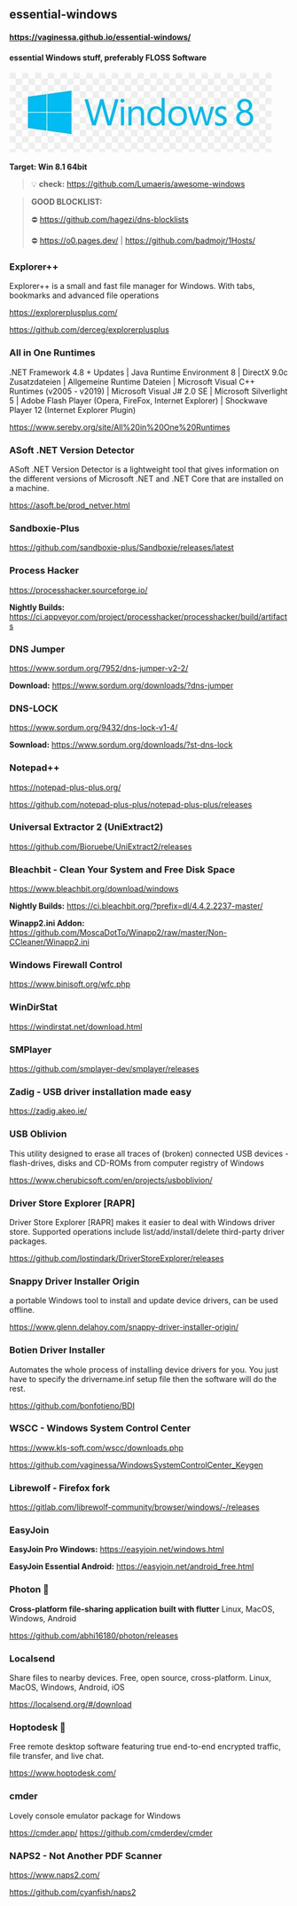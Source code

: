 ## essential-windows
#### https://vaginessa.github.io/essential-windows/
#### **essential Windows stuff, preferably FLOSS Software**
![winlogo](./windows-logo.jpg)

**Target: Win 8.1 64bit**

> :bulb: **check:** https://github.com/Lumaeris/awesome-windows

> **GOOD BLOCKLIST:**
>
> ⛔ https://github.com/hagezi/dns-blocklists
>
> ⛔ https://o0.pages.dev/ | https://github.com/badmojr/1Hosts/


### Explorer++
Explorer++ is a small and fast file manager for Windows. With tabs, bookmarks and advanced file operations

https://explorerplusplus.com/

https://github.com/derceg/explorerplusplus


### All in One Runtimes
.NET Framework 4.8 + Updates | Java Runtime Environment 8
| DirectX 9.0c Zusatzdateien
| Allgemeine Runtime Dateien
| Microsoft Visual C++ Runtimes (v2005 - v2019)
| Microsoft Visual J# 2.0 SE
| Microsoft Silverlight 5
| Adobe Flash Player (Opera, FireFox, Internet Explorer)
| Shockwave Player 12 (Internet Explorer Plugin)

https://www.sereby.org/site/All%20in%20One%20Runtimes

### ASoft .NET Version Detector
ASoft .NET Version Detector is a lightweight tool that gives information on the different versions of Microsoft .NET and .NET Core that are installed on a machine.

https://asoft.be/prod_netver.html


### Sandboxie-Plus

https://github.com/sandboxie-plus/Sandboxie/releases/latest


### Process Hacker

https://processhacker.sourceforge.io/


**Nightly Builds:** https://ci.appveyor.com/project/processhacker/processhacker/build/artifacts


### DNS Jumper

https://www.sordum.org/7952/dns-jumper-v2-2/

**Download:**
https://www.sordum.org/downloads/?dns-jumper

### DNS-LOCK

https://www.sordum.org/9432/dns-lock-v1-4/

**Sownload:**
https://www.sordum.org/downloads/?st-dns-lock

### Notepad++

https://notepad-plus-plus.org/

https://github.com/notepad-plus-plus/notepad-plus-plus/releases


### Universal Extractor 2 (UniExtract2)

https://github.com/Bioruebe/UniExtract2/releases


### Bleachbit - Clean Your System and Free Disk Space

https://www.bleachbit.org/download/windows

**Nightly Builds:** https://ci.bleachbit.org/?prefix=dl/4.4.2.2237-master/

**Winapp2.ini Addon:** https://github.com/MoscaDotTo/Winapp2/raw/master/Non-CCleaner/Winapp2.ini


### Windows Firewall Control

https://www.binisoft.org/wfc.php


### WinDirStat

https://windirstat.net/download.html


### SMPlayer

https://github.com/smplayer-dev/smplayer/releases


### Zadig - USB driver installation made easy

https://zadig.akeo.ie/


### USB Oblivion
This utility designed to erase all traces of (broken) connected USB devices - flash-drives, disks and CD-ROMs from computer registry of Windows

https://www.cherubicsoft.com/en/projects/usboblivion/


### Driver Store Explorer [RAPR]
Driver Store Explorer [RAPR] makes it easier to deal with Windows driver store. Supported operations include list/add/install/delete third-party driver packages.

https://github.com/lostindark/DriverStoreExplorer/releases


### Snappy Driver Installer Origin
a portable Windows tool to install and update device drivers, can be used offline.

https://www.glenn.delahoy.com/snappy-driver-installer-origin/


### Botien Driver Installer
Automates the whole process of installing device drivers for you. You just have to specify the drivername.inf setup file then the software will do the rest.

https://github.com/bonfotieno/BDI


### WSCC - Windows System Control Center

https://www.kls-soft.com/wscc/downloads.php

https://github.com/vaginessa/WindowsSystemControlCenter_Keygen


### Librewolf - Firefox fork

https://gitlab.com/librewolf-community/browser/windows/-/releases


### EasyJoin

**EasyJoin Pro Windows:** https://easyjoin.net/windows.html

**EasyJoin Essential Android:** https://easyjoin.net/android_free.html


### Photon 🚀
**Cross-platform file-sharing application built with flutter**
Linux, MacOS, Windows, Android

https://github.com/abhi16180/photon/releases


### Localsend
Share files to nearby devices.
Free, open source, cross-platform. Linux, MacOS, Windows, Android, iOS

https://localsend.org/#/download


### Hoptodesk 🦘
Free remote desktop software featuring true end-to-end encrypted traffic, file transfer, and live chat.

https://www.hoptodesk.com/


### cmder
 Lovely console emulator package for Windows 

https://cmder.app/
https://github.com/cmderdev/cmder

### NAPS2 - Not Another PDF Scanner

https://www.naps2.com/

https://github.com/cyanfish/naps2

